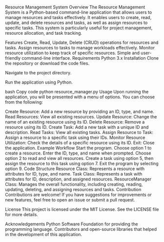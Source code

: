 Resource Management System
Overview
The Resource Management System is a Python-based command-line application that allows users to manage resources and tasks effectively. It enables users to create, read, update, and delete resources and tasks, as well as assign resources to specific tasks. This system is particularly useful for project management, resource allocation, and task tracking.

Features
Create, Read, Update, Delete (CRUD) operations for resources and tasks.
Assign resources to tasks to manage workloads effectively.
Monitor resource utilization to keep track of specific resources.
Simple and user-friendly command-line interface.
Requirements
Python 3.x
Installation
Clone the repository or download the code files.

Navigate to the project directory.

Run the application using Python.

bash
Copy code
python resource_manager.py
Usage
Upon running the application, you will be presented with a menu of options. You can choose from the following:

Create Resource: Add a new resource by providing an ID, type, and name.
Read Resources: View all existing resources.
Update Resource: Change the name of an existing resource using its ID.
Delete Resource: Remove a resource using its ID.
Create Task: Add a new task with a unique ID and description.
Read Tasks: View all existing tasks.
Assign Resource to Task: Assign a resource to a specific task using their IDs.
Monitor Resource Utilization: Check the details of a specific resource using its ID.
Exit: Close the application.
Example Workflow
Start the program.
Choose option 1 to create a resource. Enter the ID, type, and name when prompted.
Choose option 2 to read and view all resources.
Create a task using option 5, then assign the resource to this task using option 7.
Exit the program by selecting option 9.
Code Structure
Resource Class: Represents a resource with attributes for ID, type, and name.
Task Class: Represents a task with attributes for ID, description, and assigned resources.
ResourceManager Class: Manages the overall functionality, including creating, reading, updating, deleting, and assigning resources and tasks.
Contribution
Contributions are welcome! If you have suggestions for improvements or new features, feel free to open an issue or submit a pull request.

License
This project is licensed under the MIT License. See the LICENSE file for more details.

Acknowledgements
Python Software Foundation for providing the programming language.
Contributors and open-source libraries that helped in the development of this application.


